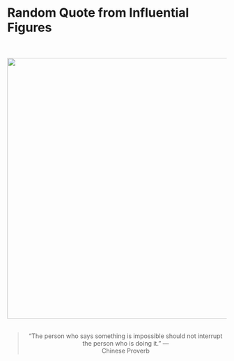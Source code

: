 # Random Quote from Influential Figures

<div align="center">
  <br>
  <br>
  <a href="undefined" title="undefined"><img src="undefined" width="600px"></a>
  <br>
  <br>
  <blockquote>&ldquo;The person who says something is impossible should not interrupt the person who is doing it.&rdquo; &mdash; <footer>Chinese Proverb</footer></blockquote>
</div>
  